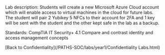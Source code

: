 Lab description: Students will create a new Microsoft Azure Cloud account which will enable access to virtual machines in the cloud for future labs.  The student will pair 2 Yubikey 5 NFCs to their account for 2FA and 1 key will be sent with the student and the other kept safe in the lab as a backup.

Standards: CompTIA IT Security+ 4.1 Compare and contrast identity and access management concepts

[Back to Confidentiality](/PATHS-SOC/labs/year1/Confidentiality Labs.html)
